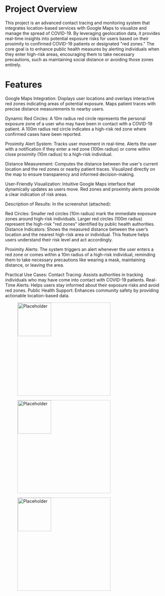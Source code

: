 # Project Overview #
This project is an advanced contact tracing and monitoring system that integrates location-based services with Google Maps to visualize and manage the spread of COVID-19. By leveraging geolocation data, it provides real-time insights into potential exposure risks for users based on their proximity to confirmed COVID-19 patients or designated "red zones."
The core goal is to enhance public health measures by alerting individuals when they enter high-risk areas, encouraging them to take necessary precautions, such as maintaining social distance or avoiding those zones entirely.


# Features #
Google Maps Integration:
Displays user locations and overlays interactive red zones indicating areas of potential exposure.
Maps patient traces with precise distance measurements to nearby users.

Dynamic Red Circles:
A 10m radius red circle represents the personal exposure zone of a user who may have been in contact with a COVID-19 patient.
A 100m radius red circle indicates a high-risk red zone where confirmed cases have been reported.

Proximity Alert System:
Tracks user movement in real-time.
Alerts the user with a notification if they enter a red zone (100m radius) or come within close proximity (10m radius) to a high-risk individual.

Distance Measurement:
Computes the distance between the user's current location and the red zones or nearby patient traces.
Visualized directly on the map to ensure transparency and informed decision-making.

User-Friendly Visualization:
Intuitive Google Maps interface that dynamically updates as users move.
Red zones and proximity alerts provide a clear indication of risk areas.


Description of Results:
In the screenshot (attached):

Red Circles:
Smaller red circles (10m radius) mark the immediate exposure zones around high-risk individuals.
Larger red circles (100m radius) represent the high-risk "red zones" identified by public health authorities.
Distance Indicators: Shows the measured distance between the user’s location and the nearest high-risk area or individual. This feature helps users understand their risk level and act accordingly.

Proximity Alerts: 
The system triggers an alert whenever the user enters a red zone or comes within a 10m radius of a high-risk individual, reminding them to take necessary precautions like wearing a mask, maintaining distance, or leaving the area.

Practical Use Cases:
Contact Tracing: Assists authorities in tracking individuals who may have come into contact with COVID-19 patients.
Real-Time Alerts: Helps users stay informed about their exposure risks and avoid red zones.
Public Health Support: Enhances community safety by providing actionable location-based data.

<figure style="width:300px; height:300px; border:1px solid #ccc;"><img src="https://github.com/user-attachments/assets/82175316-1c64-477e-8f17-da78c4b5b6f2" alt="Placeholder" style="width:60%; height:60%;"></figure>

<figure style="width:300px; height:300px; border:1px solid #ccc;"><img src="https://github.com/user-attachments/assets/67943d37-0651-442f-8eaa-8e6d5304b243" alt="Placeholder" style="width:60%; height:60%;"></figure>

<figure style="width:300px; height:300px; border:1px solid #ccc;"><img src="https://github.com/user-attachments/assets/13bd33c0-8b03-4f7e-948b-ee6dba587ccc" alt="Placeholder" style="width:60%; height:60%;"></figure>
